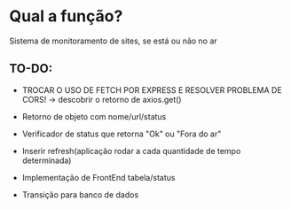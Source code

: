 # Qual a função?

Sistema de monitoramento de sites, se está ou não no ar

## TO-DO:

- TROCAR O USO DE FETCH POR EXPRESS E RESOLVER PROBLEMA DE CORS! -> descobrir o retorno de axios.get()
- Retorno de objeto com nome/url/status

- Verificador de status que retorna "Ok" ou "Fora do ar"

- Inserir refresh(aplicação rodar a cada quantidade de tempo determinada)

- Implementação de FrontEnd tabela/status

- Transição para banco de dados
